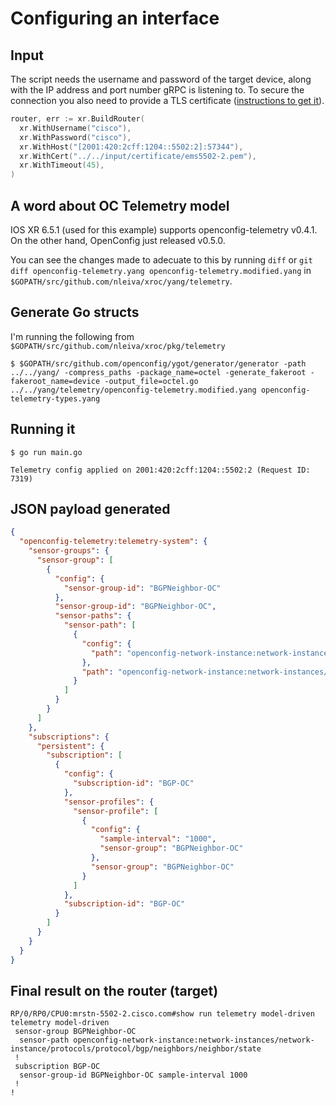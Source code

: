 # Configuring an interface

## Input

The script needs the username and password of the target device, along with the IP address and port number gRPC is listening to. To secure the connection you also need to provide a TLS certificate ([instructions to get it](https://github.com/nleiva/xrgrpc/blob/master/README.md#certificate-file)).

```go
router, err := xr.BuildRouter(
  xr.WithUsername("cisco"),
  xr.WithPassword("cisco"),
  xr.WithHost("[2001:420:2cff:1204::5502:2]:57344"),
  xr.WithCert("../../input/certificate/ems5502-2.pem"),
  xr.WithTimeout(45),
)
```

## A word about OC Telemetry model

IOS XR 6.5.1 (used for this example) supports openconfig-telemetry v0.4.1. On the other hand, OpenConfig just released v0.5.0.

You can see the changes made to adecuate to this by running `diff` or `git diff openconfig-telemetry.yang openconfig-telemetry.modified.yang` in `$GOPATH/src/github.com/nleiva/xroc/yang/telemetry`.

## Generate Go structs

I'm running the following from `$GOPATH/src/github.com/nleiva/xroc/pkg/telemetry`

```console
$ $GOPATH/src/github.com/openconfig/ygot/generator/generator -path ../../yang/ -compress_paths -package_name=octel -generate_fakeroot -fakeroot_name=device -output_file=octel.go ../../yang/telemetry/openconfig-telemetry.modified.yang openconfig-telemetry-types.yang
```

## Running it

```console
$ go run main.go

Telemetry config applied on 2001:420:2cff:1204::5502:2 (Request ID: 7319)
```

## JSON payload generated

```json
{
  "openconfig-telemetry:telemetry-system": {
    "sensor-groups": {
      "sensor-group": [
        {
          "config": {
            "sensor-group-id": "BGPNeighbor-OC"
          },
          "sensor-group-id": "BGPNeighbor-OC",
          "sensor-paths": {
            "sensor-path": [
              {
                "config": {
                  "path": "openconfig-network-instance:network-instances/network-instance/protocols/protocol/bgp/neighbors/neighbor/state"
                },
                "path": "openconfig-network-instance:network-instances/network-instance/protocols/protocol/bgp/neighbors/neighbor/state"
              }
            ]
          }
        }
      ]
    },
    "subscriptions": {
      "persistent": {
        "subscription": [
          {
            "config": {
              "subscription-id": "BGP-OC"
            },
            "sensor-profiles": {
              "sensor-profile": [
                {
                  "config": {
                    "sample-interval": "1000",
                    "sensor-group": "BGPNeighbor-OC"
                  },
                  "sensor-group": "BGPNeighbor-OC"
                }
              ]
            },
            "subscription-id": "BGP-OC"
          }
        ]
      }
    }
  }
}
```

## Final result on the router (target)

```console
RP/0/RP0/CPU0:mrstn-5502-2.cisco.com#show run telemetry model-driven
telemetry model-driven
 sensor-group BGPNeighbor-OC
  sensor-path openconfig-network-instance:network-instances/network-instance/protocols/protocol/bgp/neighbors/neighbor/state
 !
 subscription BGP-OC
  sensor-group-id BGPNeighbor-OC sample-interval 1000
 !
!
```